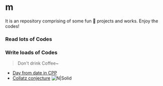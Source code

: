 # m
It is an repository comprising of some fun :metal: projects and works. Enjoy the codes!

### Read lots of Codes
### Write loads of Codes
> Don't drink Coffee~


* [Day from date in CPP](https://github.com/midhruvjaink/m/blob/master/dayFromDate.cpp)
* [Collatz conjecture](https://gist.github.com/midhruvjaink/394a0b895fce563a6c20e68da50c686e)
 ![N|Solid](https://wikimedia.org/api/rest_v1/media/math/render/svg/f69ea6c9163eefcadeb36c93a68626610f1f4e75)
